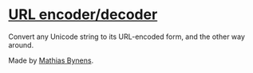 # [URL encoder/decoder](https://mothereff.in/url)

Convert any Unicode string to its URL-encoded form, and the other way around.

Made by [Mathias Bynens](https://mathiasbynens.be/).
